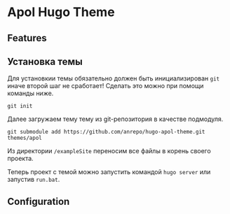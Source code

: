# Apol Hugo Theme

## Features

## Установка темы

Для установкии темы обязательно должен быть инициализирован `git` иначе второй шаг не сработает! Сделать это можно при помощи команды ниже.

```
git init
```

Далее загружаем тему тему из git-репозитория в качестве подмодуля.

```
git submodule add https://github.com/anrepo/hugo-apol-theme.git themes/apol
```

Из директории `/exampleSite` переносим все файлы в корень своего проекта.

Теперь проект с темой можно запустить командой `hugo server` или запустив `run.bat`.

## Configuration
